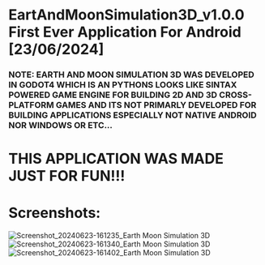 # EartAndMoonSimulation3D_v1.0.0 First Ever Application For Android [23/06/2024]

### NOTE: EARTH AND MOON SIMULATION 3D WAS DEVELOPED IN GODOT4 WHICH IS AN PYTHONS LOOKS LIKE SINTAX POWERED GAME ENGINE FOR BUILDING 2D AND 3D CROSS-PLATFORM GAMES AND ITS NOT PRIMARLY DEVELOPED FOR BUILDING APPLICATIONS ESPECIALLY NOT NATIVE ANDROID NOR WINDOWS OR ETC... 

# THIS APPLICATION WAS MADE JUST FOR FUN!!!

# Screenshots:
![Screenshot_20240623-161235_Earth   Moon Simulation 3D](https://github.com/dusanrsc/EartAndMoonSimulation3D_v1.0.0/assets/149257819/5fb51db9-f89c-4c7c-8a6c-24a9b22d44e4)
![Screenshot_20240623-161340_Earth   Moon Simulation 3D](https://github.com/dusanrsc/EartAndMoonSimulation3D_v1.0.0/assets/149257819/449dab4a-1084-486a-86f5-1d269b60af78)
![Screenshot_20240623-161402_Earth   Moon Simulation 3D](https://github.com/dusanrsc/EartAndMoonSimulation3D_v1.0.0/assets/149257819/b654fb9d-307c-440f-8fad-df05bef89580)
